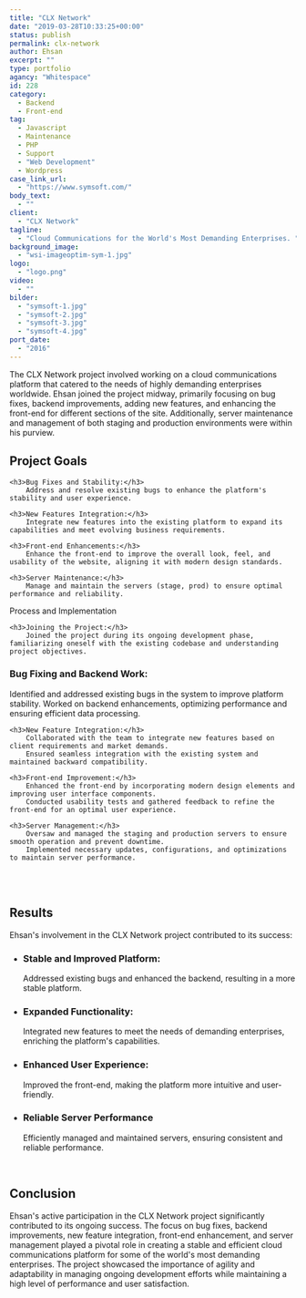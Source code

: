 ```yaml
---
title: "CLX Network"
date: "2019-03-28T10:33:25+00:00"
status: publish
permalink: clx-network
author: Ehsan
excerpt: ""
type: portfolio
agancy: "Whitespace"
id: 228
category:
  - Backend
  - Front-end
tag:
  - Javascript
  - Maintenance
  - PHP
  - Support
  - "Web Development"
  - Wordpress
case_link_url:
  - "https://www.symsoft.com/"
body_text:
  - ""
client:
  - "CLX Network"
tagline:
  - "Cloud Communications for the World's Most Demanding Enterprises. "
background_image:
  - "wsi-imageoptim-sym-1.jpg"
logo:
  - "logo.png"
video:
  - ""
bilder:
  - "symsoft-1.jpg"
  - "symsoft-2.jpg"
  - "symsoft-3.jpg"
  - "symsoft-4.jpg"
port_date:
  - "2016"
---
```


The CLX Network project involved working on a cloud communications platform that catered to the needs of highly demanding enterprises worldwide. Ehsan joined the project midway, primarily focusing on bug fixes, backend improvements, adding new features, and enhancing the front-end for different sections of the site. Additionally, server maintenance and management of both staging and production environments were within his purview.

<h2>Project Goals</h2>

    <h3>Bug Fixes and Stability:</h3>
        Address and resolve existing bugs to enhance the platform's stability and user experience.

    <h3>New Features Integration:</h3>
        Integrate new features into the existing platform to expand its capabilities and meet evolving business requirements.

    <h3>Front-end Enhancements:</h3>
        Enhance the front-end to improve the overall look, feel, and usability of the website, aligning it with modern design standards.

    <h3>Server Maintenance:</h3>
        Manage and maintain the servers (stage, prod) to ensure optimal performance and reliability.

Process and Implementation

    <h3>Joining the Project:</h3>
        Joined the project during its ongoing development phase, familiarizing oneself with the existing codebase and understanding project objectives.

   <h3> Bug Fixing and Backend Work:</h3>
        Identified and addressed existing bugs in the system to improve platform stability.
        Worked on backend enhancements, optimizing performance and ensuring efficient data processing.

    <h3>New Feature Integration:</h3>
        Collaborated with the team to integrate new features based on client requirements and market demands.
        Ensured seamless integration with the existing system and maintained backward compatibility.

    <h3>Front-end Improvement:</h3>
        Enhanced the front-end by incorporating modern design elements and improving user interface components.
        Conducted usability tests and gathered feedback to refine the front-end for an optimal user experience.

    <h3>Server Management:</h3>
        Oversaw and managed the staging and production servers to ensure smooth operation and prevent downtime.
        Implemented necessary updates, configurations, and optimizations to maintain server performance.

<br/>
<br/>
<h2>Results</h2>

Ehsan's involvement in the CLX Network project contributed to its success:

<ul>
    <li>
        <h3>Stable and Improved Platform:</h3>
        <p>Addressed existing bugs and enhanced the backend, resulting in a more stable platform.</p>
    </li>
    <li>
        <h3>   Expanded Functionality:</h3>
        <p>Integrated new features to meet the needs of demanding enterprises, enriching the platform's capabilities.</p>
    </li>
    <li>
        <h3>Enhanced User Experience:</h3>
        <p>Improved the front-end, making the platform more intuitive and user-friendly.</p>
    </li>
        <li>
        <h3> Reliable Server Performance</h3>
        <p>Efficiently managed and maintained servers, ensuring consistent and reliable performance.</p>
    </li>

</ul>

<br />

<h2>Conclusion</h2>

<p>Ehsan's active participation in the CLX Network project significantly contributed to its ongoing success. The focus on bug fixes, backend improvements, new feature integration, front-end enhancement, and server management played a pivotal role in creating a stable and efficient cloud communications platform for some of the world's most demanding enterprises. The project showcased the importance of agility and adaptability in managing ongoing development efforts while maintaining a high level of performance and user satisfaction.
</p>
